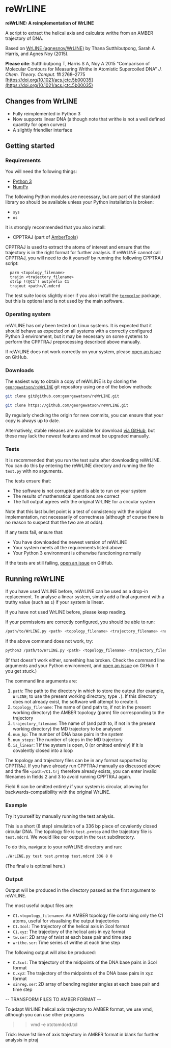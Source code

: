 # reWrLINE
**reWrLINE: A reimplementation of WrLINE**

A script to extract
the helical axis
and calculate writhe
from an AMBER trajectory
of DNA.

Based on
[WrLINE (agnesnoy/WrLINE)](https://github.com/agnesnoy/WrLINE)
by Thana Sutthibutpong, Sarah A Harris, and Agnes Noy (2015).

**Please cite**:
Sutthibutpong T, Harris S A, Noy A
2015
"Comparison of Molecular Contours for Measuring Writhe in Atomistic Supercoiled DNA"
*J. Chem. Theory. Comput.*
**11**
2768–2775
[https://doi.org/10.1021/acs.jctc.5b00035](https://doi.org/10.1021/acs.jctc.5b00035)

## Changes from WrLINE

* Fully reimplemented in Python 3
* Now supports linear DNA
  (although note that writhe is not a well defined quantity for open curves)
* A slightly friendlier interface

## Getting started

### Requirements

You will need the following things:

* [Python 3](https://www.python.org/)
* [NumPy](https://numpy.org/)

The following Python modules are necessary,
but are part of the standard library
so should be available unless your Python installation is broken:

  * `sys`
  * `os`

It is strongly recommended that you also install:

* CPPTRAJ
  (part of
  [AmberTools](https://ambermd.org/AmberTools.php))

CPPTRAJ is used
to extract the atoms of interest
and ensure that the trajectory is in the right format
for further analysis.
If reWrLINE cannot call CPPTRAJ,
you will need to do it yourself
by running
the following CPPTRAJ script:

```
  parm <topology_filename>
  trajin <trajectory_filename>
  strip !(@C1') outprefix C1
  trajout <path>/C.mdcrd
```

The test suite looks slightly nicer
if you also install
the
[`termcolor`](https://pypi.org/project/termcolor/)
package,
but this is optional
and is not used by the main software.

### Operating system

reWrLINE has only been tested on Linux systems.
It is expected that
it should behave as expected
on all systems
with a correctly configured
Python 3 environment,
but it may be necessary
on some systems
to perform the CPPTRAJ preprocessing
described above
manually.

If reWrLINE does not work correctly
on your system,
please
[open an issue](https://github.com/agnesnoy/reWrLINE/issues)
on GitHub.

### Downloads

The easiest way to obtain
a copy of reWrLINE
is by cloning the
[`georgewatson/reWrLINE`](https://github.com/agnesnoy/reWrLINE)
git repository
using one of the below methods:

```sh
git clone git@github.com:georgewatson/reWrLINE.git
```

```sh
git clone https://github.com/georgewatson/reWrLINE.git
```

By regularly checking the origin for new commits,
you can ensure that your copy is always up to date.

Alternatively,
stable releases are available for download
[via GitHub](https://github.com/agnesnoy/reWrLINE/releases),
but these may lack the newest features
and must be upgraded manually.

### Tests

It is recommended that you run the test suite
after downloading reWrLINE.
You can do this
by entering the reWrLINE directory
and running the file
`test.py`
with no arguments.

The tests ensure that:

* The software is not corrupted and is able to run on your system
* The results of mathematical operations are correct
* The full output agrees with the original WrLINE for a circular system

Note that this last bullet point
is a test of
consistency with the original implementation,
not necessarily of correctness
(although
of course
there is no reason to suspect that the two are at odds).

If any tests fail,
ensure that:

* You have downloaded the newest version of reWrLINE
* Your system meets all the requirements listed above
* Your Python 3 environment is otherwise functioning normally

If the tests are still failing,
[open an issue](https://github.com/agnesnoy/reWrLINE/issues)
on GitHub.

## Running reWrLINE

If you have used WrLINE before,
reWrLINE can be used as a drop-in replacement.
To analyse a linear system,
simply add a final argument with a truthy value
(such as `1`)
if your system is linear.

If you have not used WrLINE before,
please keep reading.

If your permissions are correctly configured,
you should be able to run:

```sh
/path/to/WrLINE.py <path> <topology_filename> <trajectory_filename> <num_bp> <num_steps> <is_linear>
```

If the above command does not work,
try:

```sh
python3 /path/to/WrLINE.py <path> <topology_filename> <trajectory_filename> <num_bp> <num_steps> <is_linear>
```

(If that doesn't work either,
something has broken.
Check the command line arguments
and your Python environment,
and
[open an issue](https://github.com/agnesnoy/reWrLINE/issues)
on GitHub
if you get stuck.)

The command line arguments are:

1. `path`:
   The path to the directory in which to store the output
   (for example,
   `WrLINE`;
   to use the present working directory,
   type `.`).
   If this directory does not already exist,
   the software will attempt to create it.
2. `topology_filename`:
   The name of
   (and path to,
   if not in the present working directory)
   the AMBER topology
   (parm)
   file corresponding to the trajectory
3. `trajectory_filename`:
   The name of
   (and path to,
   if not in the present working directory)
   the MD trajectory
   to be analysed
4. `num_bp`:
   The number of DNA base pairs in the system
5. `num_steps`:
   The number of steps in the MD trajectory
6. `is_linear`:
   1 if the system is open,
   0 (or omitted entirely) if it is covalently closed into a loop

The topology and trajectory files
can be in any format supported by CPPTRAJ.
If you have already
run CPPTRAJ manually
as discussed above
and the file `<path>/C1.trj`
therefore already exists,
you can enter invalid filenames
in fields 2 and 3
to avoid running CPPTRAJ again.

Field 6 can be omitted entirely
if your system is circular,
allowing for backwards-compatibility with the original WrLINE.

### Example

Try it yourself by manually running the test analysis.

This is a
short (8 step) simulation of
a 336 bp piece of covalently closed circular DNA.
The topology file is `test.prmtop`
and the trajectory file is `test.mdcrd`.
We would like our output in the `test` subdirectory.

To do this,
navigate to your reWrLINE directory and run:

```sh
./WrLINE.py test test.prmtop test.mdcrd 336 8 0
```

(The final `0` is optional here.)

### Output

Output will be produced
in the directory
passed as the first argument to reWrLINE.

The most useful output files are:

* `C1.<topology_filename>`:
  An AMBER topology file
  containing only the C1 atoms,
  useful for visualising the output trajectories
* `C1.3col`:
  The trajectory of
  the helical axis
  in 3col format
* `C1.xyz`:
  The trajectory of
  the helical axis
  in xyz format
* `tw.ser`:
  2D array of
  twist
  at each base pair
  and time step
* `writhe.ser`:
  Time series
  of writhe
  at each time step

The following output will also be produced:

* `C.3col`:
  The trajectory of
  the midpoints of the DNA base pairs
  in 3col format
* `C.xyz`:
  The trajectory of
  the midpoints of the DNA base pairs
  in xyz format
* `sinreg.ser`:
  2D array of
  bending register angles
  at each base pair
  and time step

-- TRANSFORM FILES TO AMBER FORMAT --

To adapt WrLINE helical axis trajectory to AMBER format, we use vmd, although you can use other programs
>> vmd -e xtctomdcrd.tcl

Trick: leave 1st line of axis trajectory in AMBER format in blank for further analysis in ptraj
